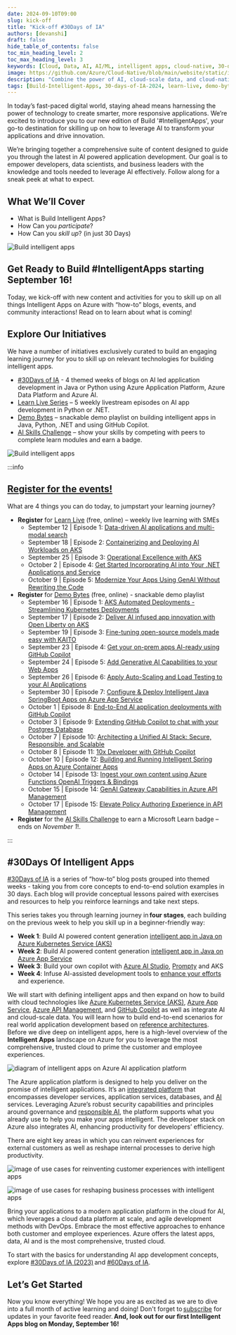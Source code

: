 ```yaml
---
date: 2024-09-10T09:00
slug: kick-off
title: "Kick-off #30Days of IA"
authors: [devanshi]
draft: false
hide_table_of_contents: false
toc_min_heading_level: 2
toc_max_heading_level: 3
keywords: [Cloud, Data, AI, AI/ML, intelligent apps, cloud-native, 30-days-2024, 30-days, enterprise apps, digital experiences, app modernization, serverless, ai apps]
image: https://github.com/Azure/Cloud-Native/blob/main/website/static/img/ogImage.png
description: "Combine the power of AI, cloud-scale data, and cloud-native app development to create highly differentiated digital experiences. Develop adaptive, responsive, and personalized experiences by building and modernizing intelligent applications with Azure." 
tags: [Build-Intelligent-Apps, 30-days-of-IA-2024, learn-live, demo-bytes, community-gallery, azure-kubernetes-service, azure-functions, azure-openai, azure-container-apps, azure-cosmos-db, github-copilot, github-codespaces, github-actions]
---
```


<head> 
  <meta property="og:url" content="https://azure.github.io/cloud-native/30-days-of-ia-2024/kick-off"/>
  <meta property="og:type" content="website"/>
  <meta property="og:title" content="Build Intelligent Apps | AI Apps on Azure"/>
  <meta property="og:description" content="Join us on a learning journey to build intelligent apps on Azure. Read all about the upcoming #BuildIntelligentApps initiative on this post!"/>
  <meta property="og:image" content="https://github.com/Azure/Cloud-Native/blob/main/website/static/img/ogImage.png"/>
  <meta name="twitter:url" content="https://azure.github.io/Cloud-Native/30-days-of-ia-2024/kick-off" />
  <meta name="twitter:title" content="Build Intelligent Apps | AI Apps on Azure" />
  <meta name="twitter:description" content="Join us on a learning journey to build intelligent apps on Azure. Read all about the upcoming #BuildIntelligentApps initiative on this post!" />
  <meta name="twitter:image" content="https://azure.github.io/Cloud-Native/img/ogImage.png" />
  <meta name="twitter:card" content="summary_large_image" />
  <meta name="twitter:creator" content="@devanshidiaries" />
  <link rel="canonical" href="https://azure.github.io/Cloud-Native/30-days-of-ia-2024/kick-off" />
</head>

<!-- End METADATA -->

In today’s fast-paced digital world, staying ahead means harnessing the power of technology to create smarter, more responsive applications. We’re excited to introduce you to our new edition of Build '#IntelligentApps', your go-to destination for skilling up on how to leverage AI to transform your applications and drive innovation.

We’re bringing together a comprehensive suite of content designed to guide you through the latest in AI powered application development. Our goal is to empower developers, data scientists, and business leaders with the knowledge and tools needed to leverage AI effectively. Follow along for a sneak peek at what to expect.

## What We’ll Cover

* What is Build Intelligent Apps?
* How Can you *participate*?
* How Can you *skill up*? (in just 30 Days)

![Build intelligent apps](../../static/img/30-days-of-ia-2024/30-days-of-ia-2024-build-ia-banner.jpg)

## Get Ready to Build #IntelligentApps starting September 16!

Today, we kick-off with new content and activities for you to skill up on all things Intelligent Apps on Azure with “how-to” blogs, events, and community interactions! Read on to learn about what is coming!

## Explore Our Initiatives

We have a number of initiatives exclusively curated to build an engaging learning journey for you to skill up on relevant technologies for building intelligent apps.

* [#30Days of IA](https://azure.github.io/Cloud-Native/30-days-of-ia-2024) - 4 themed weeks of blogs on AI led application development in Java or Python using Azure Application Platform, Azure Data Platform and Azure AI.
* [Learn Live Series](https://aka.ms/FallForIA/LearnLive) – 5 weekly livestream episodes on AI app development in Python or .NET.
* [Demo Bytes](https://azure.github.io/Cloud-Native/Build-IA/DemoBytes) – snackable demo playlist on building intelligent apps in Java, Python, .NET and using GitHub Copilot.
* [AI Skills Challenge](https://aka.ms/build-ia/csc) – show your skills by competing with peers to complete learn modules and earn a badge.

![Build intelligent apps](../../static/img/60-days-of-ia/60-days-of-ia-cloud-skills-modules.png)

:::info

## [Register for the events!](https://aka.ms/bia/events?ocid=biafy25h1_30daysofia_webpage_azuremktg)

What are 4 things you can do today, to jumpstart your learning journey?

* **Register**  for [Learn Live](https://aka.ms/bia/events?ocid=biafy25h1_30daysofia_webpage_azuremktg) (free, online) – weekly live learning with SMEs
  * September 12 | Episode 1: [Data-driven AI applications and multi-modal search](https://developer.microsoft.com/reactor/events/23495/?ocid=biafy25h1_30daysofia_webpage_azuremktg)
  * September 18 | Episode 2: [Containerizing and Deploying AI Workloads on AKS](https://developer.microsoft.com/reactor/events/23702/?ocid=biafy25h1_30daysofia_webpage_azuremktg)
  * September 25 | Episode 3: [Operational Excellence with AKS](https://developer.microsoft.com/reactor/events/23497/?ocid=biafy25h1_30daysofia_webpage_azuremktg)
  * October 2 | Episode 4: [Get Started Incorporating AI into Your .NET Applications and Service](https://developer.microsoft.com/reactor/events/23656/?ocid=biafy25h1_30daysofia_webpage_azuremktg)
  * October 9 | Episode 5: [Modernize Your Apps Using GenAI Without Rewriting the Code](https://developer.microsoft.com/reactor/events/23657/?ocid=biafy25h1_30daysofia_webpage_azuremktg)
* **Register** for [Demo Bytes](https://aka.ms/bia/events?ocid=biafy25h1_30daysofia_webpage_azuremktg) (free, online) - snackable demo playlist
  * September 16 | Episode 1: [AKS Automated Deployments - Streamlining Kubernetes Deployments](https://developer.microsoft.com/reactor/events/23702/?ocid=biafy25h1_30daysofia_webpage_azuremktg)
  * September 17 | Episode 2: [Deliver AI infused app innovation with Open Liberty on AKS](https://developer.microsoft.com/reactor/events/23587/?ocid=biafy25h1_30daysofia_webpage_azuremktg)
  * September 19 | Episode 3: [Fine-tuning open-source models made easy with KAITO](https://developer.microsoft.com/reactor/events/23697/?ocid=biafy25h1_30daysofia_webpage_azuremktg)
  * September 23 | Episode 4: [Get your on-prem apps AI-ready using GitHub Copilot](https://developer.microsoft.com/reactor/events/23588/?ocid=biafy25h1_30daysofia_webpage_azuremktg)
  * September 24 | Episode 5: [Add Generative AI Capabilities to your Web Apps](https://developer.microsoft.com/reactor/events/23590/?ocid=biafy25h1_30daysofia_webpage_azuremktg)
  * September 26 | Episode 6: [Apply Auto-Scaling and Load Testing to your AI Applications](https://developer.microsoft.com/reactor/events/23592/?ocid=biafy25h1_30daysofia_webpage_azuremktg)
  * September 30 | Episode 7: [Configure & Deploy Intelligent Java SpringBoot Apps on Azure App Service](https://developer.microsoft.com/reactor/events/23593/?ocid=biafy25h1_30daysofia_webpage_azuremktg)
  * October 1 | Episode 8: [End-to-End AI application deployments with GitHub Copilot](https://developer.microsoft.com/reactor/events/23594/?ocid=biafy25h1_30daysofia_webpage_azuremktg)
  * October 3 | Episode 9: [Extending GitHub Copilot to chat with your Postgres Database](https://developer.microsoft.com/reactor/events/23595/?ocid=biafy25h1_30daysofia_webpage_azuremktg)
  * October 7 | Episode 10: [Architecting a Unified AI Stack: Secure, Responsible, and Scalable](https://developer.microsoft.com/reactor/events/23596/?ocid=biafy25h1_30daysofia_webpage_azuremktg)
  * October 8 | Episode 11: [10x Developer with GitHub Copilot](https://developer.microsoft.com/reactor/events/23597/?ocid=biafy25h1_30daysofia_webpage_azuremktg)
  * October 10 | Episode 12: [Building and Running Intelligent Spring Apps on Azure Container Apps](https://developer.microsoft.com/reactor/events/23598/?ocid=biafy25h1_30daysofia_webpage_azuremktg)
  * October 14 | Episode 13: [Ingest your own content using Azure Functions OpenAI Triggers & Bindings](https://developer.microsoft.com/reactor/events/23599/?ocid=biafy25h1_30daysofia_webpage_azuremktg)
  * October 15 | Episode 14: [GenAI Gateway Capabilities in Azure API Management](https://developer.microsoft.com/reactor/events/23600/?ocid=biafy25h1_30daysofia_webpage_azuremktg)
  * October 17 | Episode 15: [Elevate Policy Authoring Experience in API Management](https://developer.microsoft.com/reactor/events/23601/?ocid=biafy25h1_30daysofia_webpage_azuremktg)
* **Register** for the [AI Skills Challenge](https://aka.ms/intelligent-apps/csc?ocid=biafy25h1_30daysofia_webpage_azuremktg) to earn a Microsoft Learn badge – ends on *November 1*!.

:::

## #30Days Of Intelligent Apps

[#30Days of IA](https://azure.github.io/Cloud-Native/30-days-of-ia-2024) is a series of “how-to” blog posts grouped into themed weeks - taking you from core concepts to end-to-end solution examples in 30 days. Each blog will provide conceptual lessons paired with exercises and resources to help you reinforce learnings and take next steps.

This series takes you through learning journey in **four stages**, each building on the previous week to help you skill up in a beginner-friendly way:

* **Week 1**: Build AI powered content generation [intelligent app in Java on Azure Kubernetes Service (AKS)](https://azure.microsoft.com/blog/build-next-generation-ai-powered-applications-on-microsoft-azure/?ocid=biafy25h1_30daysofia_webpage_azuremktg)
* **Week 2**: Build AI powered content generation [intelligent app in Java on Azure App Service](https://azure.microsoft.com/blog/build-next-generation-ai-powered-applications-on-microsoft-azure/?ocid=biafy25h1_30daysofia_webpage_azuremktg)
* **Week 3**: Build your own copilot with [Azure AI Studio](https://azure.microsoft.com/products/ai-studio/?msockid=115fb720d83d62ad12f8a380d9876328&ocid=biafy25h1_30daysofia_webpage_azuremktg), [Prompty](https://github.com/microsoft/prompty) and AKS
* **Week 4**: Infuse AI-assisted development tools to [enhance your efforts](https://www.microsoft.com/research/publication/the-space-of-developer-productivity-theres-more-to-it-than-you-think/?msockid=115fb720d83d62ad12f8a380d9876328&ocid=biafy25h1_30daysofia_webpage_azuremktg) and experience.

We will start with defining intelligent apps and then expand on how to build with cloud technologies like [Azure Kubernetes Service (AKS)](https://azure.microsoft.com/products/kubernetes-service/?ocid=biafy25h1_30daysofia_webpage_azuremktg), [Azure App Service](https://azure.microsoft.com/products/app-service/?ocid=biafy25h1_30daysofia_webpage_azuremktg), [Azure API Management](https://azure.microsoft.com/products/app-service/?ocid=biafy25h1_30daysofia_webpage_azuremktg), and [GitHub Copilot](https://github.com/features/copilot?ef_id=_k_77f1fde05f071240ccbe9b3b760f8c57_k_&OCID=AIDcmmb150vbv1_SEM__k_77f1fde05f071240ccbe9b3b760f8c57_k_&msclkid=77f1fde05f071240ccbe9b3b760f8c57) as well as integrate AI and cloud-scale data. You will learn how to build end-to-end scenarios for real world application development based on [reference architectures](https://learn.microsoft.com/azure/architecture/?ocid=biafy25h1_30daysofia_webpage_azuremktg). Before we dive deep on intelligent apps, here is a high-level overview of the **Intelligent Apps** landscape on Azure for you to leverage the most comprehensive, trusted cloud to prime the customer and employee experiences.

![diagram of intelligent apps on Azure AI application platform](../../static/img/30-days-of-ia-2024/blogs/2024-09-10/azure-ai-application-platform.jpeg)

The Azure application platform is designed to help you deliver on the promise of intelligent applications. It’s an [integrated platform](https://azure.microsoft.com/solutions/build-modernize-intelligent-apps?ocid=biafy25h1_30daysofia_webpage_azuremktg) that encompasses developer services, application services, databases, and [AI](https://azure.microsoft.com/solutions/ai/?ocid=biafy25h1_30daysofia_webpage_azuremktg) services. Leveraging Azure’s robust security capabilities and principles around governance and [responsible AI](https://www.microsoft.com/ai/responsible-ai?ocid=biafy25h1_30daysofia_webpage_azuremktg), the platform supports what you already use to help you make your apps intelligent. The developer stack on Azure also integrates AI, enhancing productivity for developers’ efficiency.

There are eight key areas in which you can reinvent experiences for external customers as well as reshape internal processes to derive high productivity.

![image of use cases for reinventing customer experiences with intelligent apps](../../static/img/30-days-of-ia-2024/blogs/2024-09-10/customer-experiences.jpeg)

![image of use cases for reshaping business processes with intelligent apps](../../static/img/30-days-of-ia-2024/blogs/2024-09-10/reshaping-business-processes.jpeg)

Bring your applications to a modern application platform in the cloud for AI, which leverages a cloud data platform at scale, and agile development methods with DevOps. Embrace the most effective approaches to enhance both customer and employee experiences. Azure offers the latest apps, data, AI and is the most comprehensive, trusted cloud.

To start with the basics for understanding AI app development concepts, explore [#30Days of IA (2023)](https://azure.github.io/Cloud-Native/30DaysOfIA/) and [#60Days of IA](https://azure.github.io/Cloud-Native/60DaysOfIA/).

## Let’s Get Started

Now you know everything! We hope you are as excited as we are to dive into a full month of active learning and doing! Don't forget to [subscribe](https://azure.github.io/Cloud-Native/30-days-of-ia-2024/rss.xml) for updates in your favorite feed reader. **And, look out for our first Intelligent Apps blog on Monday, September 16!**